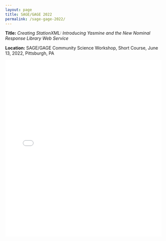 ```yaml
---
layout: page
title: SAGE/GAGE 2022
permalink: /sage-gage-2022/
---
```


**Title:** *Creating StationXML: Introducing Yasmine and the New Nominal Response Library Web Service*

**Location:** SAGE/GAGE Community Science Workshop, Short Course, June 13, 2022, Pittsburgh, PA

<style>
.responsive-wrap iframe{ max-width: 100%;}
</style>
<div class="responsive-wrap">
  <iframe src="/yasmine-stationxml-editor/assets/YASMINE_NRL_ShortCourse.pptx" frameborder="0" width="960" height="569" allowfullscreen="true" mozallowfullscreen="true" webkitallowfullscreen="true"></iframe>
</div>
